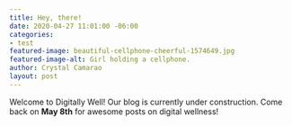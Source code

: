 ```yaml
---
title: Hey, there!
date: 2020-04-27 11:01:00 -06:00
categories:
- test
featured-image: beautiful-cellphone-cheerful-1574649.jpg
featured-image-alt: Girl holding a cellphone.
author: Crystal Camarao
layout: post
---
```


Welcome to Digitally Well! Our blog is currently under construction. Come back on **May 8th** for awesome posts on digital wellness!